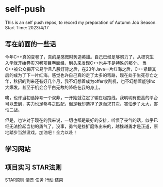 # self-push

This is an self push repos, to record my preparation of Autumn Job Season.
Start Time: 2023/4/17

## 写在前面的一些话

今年C++真的变卷了，真的是感慨时势造英雄。自己已经足够努力了，从研究生入学就开始卷实习卷项目卷面经，到头来发现C++也并不是特殊的那个。
当C++被公众揭开它易学且八股好背之后，在23年Java一片红海之后，C++紧跟其后的成为了下一片红海。感觉也许自己真的走了太多的弯路，现在处于生死存亡之年，秋招的到来还有好几个月，我不幻想着成为offer收割机，也不幻想着能够hc大爆发，甚至于机会会平白无故的降临在我的身上。

唉，也许当初选择考一个双非，一开始就注定了输在起跑线。我明明有更高的平台可以去到，实力也足够与之匹配，但是我却选择了退而求其次，害怕步子太大，害怕二战。

但是，也许对于现在的我来说，一切也都是最好的安排，听惯了丧气的话，似乎已经无法捡起当初的勇气了。没事，勇气是挫折磨练出来的，越挫越勇才是正道，原地踏步当然没戏，加油吧！全力以赴！

## 学习网站



## 项目实习 STAR法则

STAR原则
	情景
	任务
	行动
	结果
